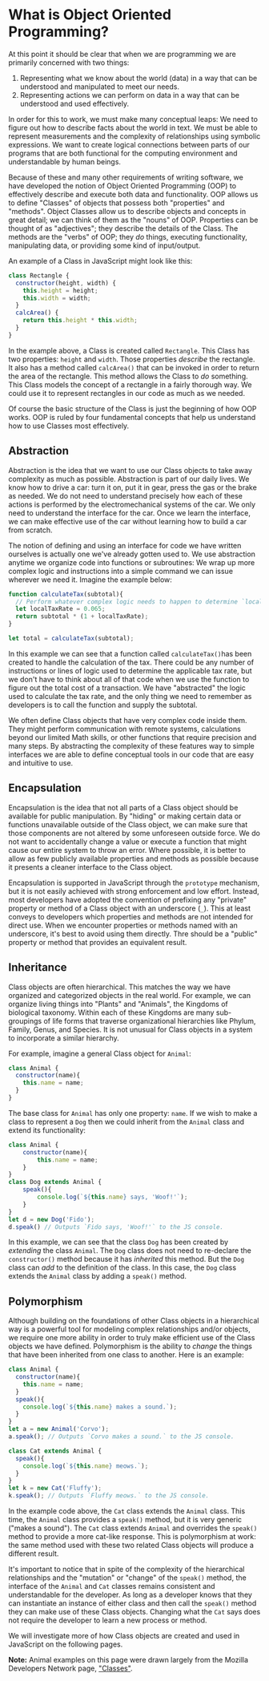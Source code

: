 # What is Object Oriented Programming?

At this point it should be clear that when we are programming we are primarily concerned with two things: 

1. Representing what we know about the world (data) in a way that can be understood and manipulated to meet our needs.
2. Representing actions we can perform on data in a way that can be understood and used effectively.

In order for this to work, we must make many conceptual leaps: We need to figure out how to describe facts about the world in text. We must be able to represent measurements and the complexity of relationships using symbolic expressions. We want to create logical connections between parts of our programs that are both functional for the computing environment and understandable by human beings.

Because of these and many other requirements of writing software, we have developed the notion of Object Oriented Programming (OOP) to effectively describe and execute both data and functionality. OOP allows us to define "Classes" of objects that possess both "properties" and "methods". Object Classes allow us to describe objects and concepts in great detail; we can think of them as the "nouns" of OOP. Properties can be thought of as "adjectives"; they describe the details of the Class. The methods are the "verbs" of OOP; they _do_ things, executing functionality, manipulating data, or providing some kind of input/output.

An example of a Class in JavaScript might look like this:

```js
class Rectangle {
  constructor(height, width) {
    this.height = height;
    this.width = width;
  }
  calcArea() {
    return this.height * this.width;
  }
} 
```
In the example above, a Class is created called `Rectangle`. This Class has two properties: `height` and `width`. Those properties _describe_ the rectangle. It also has a method called `calcArea()` that can be invoked in order to return the area of the rectangle. This method allows the Class to _do_ something. This Class models the concept of a rectangle in a fairly thorough way. We could use it to represent rectangles in our code as much as we needed. 

Of course the basic structure of the Class is just the beginning of how OOP works. OOP is ruled by four fundamental concepts that help us understand how to use Classes most effectively.

## Abstraction
Abstraction is the idea that we want to use our Class objects to take away complexity as much as possible. Abstraction is part of our daily lives. We know how to drive a car: turn it on, put it in gear, press the gas or the brake as needed. We do not need to understand precisely how each of these actions is performed by the electromechanical systems of the car. We only need to understand the interface for the car. Once we learn the interface, we can make effective use of the car without learning how to build a car from scratch.

The notion of defining and using an interface for code we have written ourselves is actually one we've already gotten used to. We use abstraction anytime we organize code into functions or subroutines: We wrap up more complex logic and instructions into a simple command we can issue wherever we need it. Imagine the example below:

```js
function calculateTax(subtotal){
  // Perform whatever complex logic needs to happen to determine `localTaxRate`
  let localTaxRate = 0.065;
  return subtotal * (1 + localTaxRate);
}

let total = calculateTax(subtotal);
```
In this example we can see that a function called `calculateTax()`has been created to handle the calculation of the tax. There could be any number of instructions or lines of logic used to determine the applicable tax rate, but we don't have to think about all of that code when we use the function to figure out the total cost of a transaction. We have "abstracted" the logic used to calculate the tax rate, and the only thing we need to remember as developers is to call the function and supply the subtotal.

We often define Class objects that have very complex code inside them. They might perform communication with remote systems, calculations beyond our limited Math skills, or other functions that require precision and many steps. By abstracting the complexity of these features way to simple interfaces we are able to define conceptual tools in our code that are easy and intuitive to use.

## Encapsulation
Encapsulation is the idea that not all parts of a Class object should be available for public manipulation. By "hiding" or making certain data or functions unavailable outside of the Class object, we can make sure that those components are not altered by some unforeseen outside force. We do not want to accidentally change a value or execute a function that might cause our entire system to throw an error. Where possible, it is better to allow as few publicly available properties and methods as possible because it presents a cleaner interface to the Class object.

Encapsulation is supported in JavaScript through the `prototype` mechanism, but it is not easily achieved with strong enforcement and low effort. Instead, most developers have adopted the convention of prefixing any "private" property or method of a Class object with an underscore (`_`). This at least conveys to developers which properties and methods are not intended for direct use. When we encounter properties or methods named with an underscore, it's best to avoid using them directly. Thre should be a "public" property or method that provides an equivalent result. 

## Inheritance
Class objects are often hierarchical. This matches the way we have organized and categorized objects in the real world. For example, we can organize living things into "Plants" and "Animals", the Kingdoms of biological taxonomy. Within each of these Kingdoms are many sub-groupings of life forms that traverse organizational hierarchies like Phylum, Family, Genus, and Species. It is not unusual for Class objects in a system to incorporate a similar hierarchy.

For example, imagine a general Class object for `Animal`:

```js
class Animal {
  constructor(name){
    this.name = name;
  }
}
```
The base class for `Animal` has only one property: `name`. If we wish to make a class to represent a `Dog` then we could inherit from the `Animal` class and extend its functionality:

```js
class Animal {
    constructor(name){
        this.name = name;
    }
}
class Dog extends Animal {
    speak(){
        console.log(`${this.name} says, 'Woof!'`);
    }
}
let d = new Dog('Fido');
d.speak() // Outputs `Fido says, 'Woof!'` to the JS console.
```
In this example, we can see that the class `Dog` has been created by _extending_ the class `Animal`. The `Dog` class does not need to re-declare the `constructor()` method because it has _inherited_ this method. But the `Dog` class can _add_ to the definition of the class. In this case, the `Dog` class extends the `Animal` class by adding a `speak()` method.

## Polymorphism
Although building on the foundations of other Class objects in a hierarchical way is a powerful tool for modeling complex relationships and/or objects, we require one more ability in order to truly make efficient use of the Class objects we have defined. Polymorphism is the ability to _change_ the things that have been inherited from one class to another. Here is an example:

```js
class Animal {
  constructor(name){
    this.name = name;
  }
  speak(){
    console.log(`${this.name} makes a sound.`);
  }
}
let a = new Animal('Corvo');
a.speak(); // Outputs `Corvo makes a sound.` to the JS console.

class Cat extends Animal {
  speak(){
    console.log(`${this.name} meows.`);
  }
}
let k = new Cat('Fluffy');
k.speak(); // Outputs `Fluffy meows.` to the JS console.
```
In the example code above, the `Cat` class extends the `Animal` class. This time, the `Animal` class provides a `speak()` method, but it is very generic ("makes a sound"). The `Cat` class extends `Animal` and overrides the `speak()` method to provide a more cat-like response. This is polymorphism at work: the same method used with these two related Class objects will produce a different result. 

It's important to notice that in spite of the complexity of the hierarchical relationships and the "mutation" or "change" of the `speak()` method, the interface of the `Animal` and `Cat` classes remains consistent and understandable for the developer. As long as a developer knows that they can instantiate an instance of either class and then call the `speak()` method they can make use of these Class objects. Changing what the `Cat` says does not require the developer to learn a new process or method.

We will investigate more of how Class objects are created and used in JavaScript on the following pages.

**Note:** Animal examples on this page were drawn largely from the Mozilla Developers Network page, ["Classes"](https://developer.mozilla.org/en-US/docs/Web/JavaScript/Reference/Classes).
